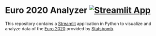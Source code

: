 # Euro 2020 Analyzer [![Streamlit App](https://static.streamlit.io/badges/streamlit_badge_black_white.svg)](https://gabo-villa-euro2020-analyzer-app-qsqhsk.streamlit.app/)
This repository contains a [Streamlit](https://streamlit.io/) application in Python to visualize and analyze data of the [Euro 2020](https://www.uefa.com/uefaeuro/history/seasons/2020/) provided by [Statsbomb](https://statsbomb.com/).

